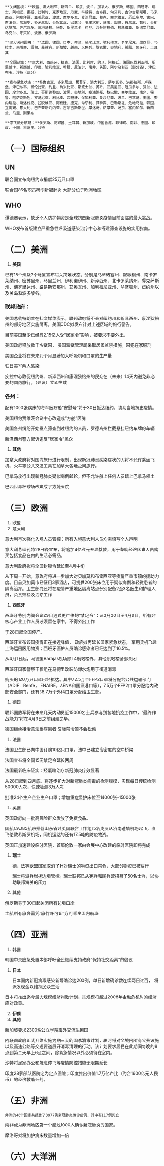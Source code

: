 	**关闭国境：**欧盟、澳大利亚、新西兰、印度、波兰、加拿大、俄罗斯、韩国、西班牙、瑞士、阿根廷、挪威、比利时、克罗地亚、丹麦、科威特、吉布提、匈牙利、吉尔吉斯斯坦、马来西亚、阿塞拜疆、亚美尼亚、波兰、摩尔多瓦、爱沙尼亚、捷克、塞尔维亚、厄瓜多尔、古巴、摩洛哥、尼泊尔、多米尼加、哥伦比亚、巴拿马、毛里求斯、越南、加纳、肯尼亚、智利、哥斯达黎加、萨尔瓦多、危地马拉、秘鲁、斯里兰卡、约旦、沙特阿拉伯、拉脱维亚、斯洛文尼亚、乌克兰、牙买加、波黑、俄罗斯

	**部分关闭国境： **法国、德国、日本、荷兰、纳米比亚、玻利维亚、多米尼克、墨西哥、乌拉圭、柬埔寨、缅甸、菲律宾、新加坡、越南、以色列、黎巴嫩、奥地利、希腊、匈牙利、土耳其

	**全国封城：**意大利、西班牙、捷克、法国、比利时、约旦、阿根廷、德国巴伐利亚州、斯里兰卡、新西兰、印度、玻利维亚、希腊、尼泊尔、南非、英国、阿尔及利亚（部分省）、津巴布韦、沙特（部分）

	**宣布紧急状态：**格鲁吉亚、多米尼加、葡萄牙、澳大利亚、萨尔瓦多、洪都拉斯、卢森堡、津巴布韦、哥伦比亚、约旦、纳米比亚、斯威士兰、苏丹、亚美尼亚、厄瓜多尔、芬兰、法国、摩尔多瓦、瑞士、哥斯达黎加、波黑、奥地利、塞浦路斯、黎巴嫩、塞尔维亚、南非、秘鲁、哈萨克斯坦、罗马尼亚、利比亚、西班牙、保加利亚、爱沙尼亚、波兰、巴拿马、美国、委内瑞拉、斯洛伐克、拉脱维亚、阿根廷、捷克、匈牙利、菲律宾、巴勒斯坦、危地马拉、韩国、立陶宛、意大利、巴布亚新几内亚、吉尔吉斯斯坦、摩洛哥、萨摩亚、汤加、塞内加尔、新西兰、马里、刚果布

	**停飞部分航班：**俄罗斯、阿联酋、土耳其、新加坡、中国香港、菲律宾、南非、泰国、印度、中国、索马里、沙特

# **（一）国际组织**
## UN
联合国宣布向纽约市捐献25万只口罩

联合国86名职员确诊新冠肺炎 大部分位于欧洲地区

## WHO
谭德赛表示，缺乏个人防护物资是全球抗击新冠肺炎疫情目前面临的最大挑战。

WHO发布首版建立严重急性呼吸道感染治疗中心和搭建筛查设施的实用指南。


# **（二）美洲**
1. **美国**

已有15个州及2个地区宣布进入灾难状态，分别是马萨诸塞州、密歇根州、南卡罗莱纳州、密苏里州、马里兰州、伊利诺伊州、新泽西州、北卡罗莱纳州、得克萨斯州、佛罗里达州、路易斯安那州、艾奥瓦州、加利福尼亚州、华盛顿州、纽约州以及关岛和波多黎各。

### 联邦政府：
美国总统特朗普在社交媒体表示，联邦政府将不会对纽约州和新泽西州、康涅狄格州的部分地区实施隔离，美国CDC拟发布针对上述区域的旅行警告。

目前美国至少已经有2.15亿人受“居家令”影响，被要求不要外出。

美国政府释放数千名狱囚，	美国监狱管理局采取居家监禁措施，囚犯在家服刑

美国企业将在未来几个月显著加大呼吸机和口罩的生产量

驻日美军两人感染

疾控中心敦促纽约州、新泽西州和康涅狄格州的民众在（未来）14天内避免非必要的国内旅行，（建议）立即生效

### 各州：
配有1000张病床的海军医疗船“安慰号”将于30日抵达纽约，协助当地抗击疫情。

美国纽约贾维茨会议中心改造成“方舱”医院

美国各州纷纷开始重点筛查到过纽约的人员，罗德岛州拦截悬挂纽约车牌的车辆

新泽西州警方起诉违反“居家令”民众


1. **其他**

加拿大政府将对国内旅行进行限制，出现新冠肺炎感染症状的人将不允许乘坐飞机、火车等公共交通工具在加拿大各地之间旅行。

巴拿马放行出现新冠肺炎疑似病例邮轮，但不允许船上任何人员踏上巴拿马领土

巴西世界杯球场改建成了方舱医院

# **（三）欧洲**
1. 欧盟
1. 意大利

意大利再次强化入境人员管控：所有入境意大利人员均需填写个人声明

意大利总理孔特28日晚宣布，将追加4亿欧元专项拨款，用于帮助经济困难人员购买包括食品在内的生活必需品。

意大利政府拟将全国封锁令延长至4月中旬

从下周一开始，意政府将进一步加大对贝加莫和布雷西亚等疫情严重市镇的援助力度。目前贝加莫市已征用3家酒店，可提供200张床位用于疑似病例和轻微患者的隔离治疗。卫生部门还将在疫情严重地区隔离站点分别配备2至3名医生和护理人员，负责筛检及治疗工作

1. **西班牙**

西班牙特别内阁会议29日通过更严格的“禁足令”：从3月30日至4月9日，所有非核心产业工作人员必须留在家中，不得外出工作

于28日起全国停产。

西班牙宣布该国疫情正在接近峰值，	政府拟再延长国家紧急状态，	军用货机飞赴上海运回医用物资；西班牙医护人员确诊感染者已经达到了16.5%。

从4月1日起，马德里Barajas机场除T4航站楼外，其他航站楼全部关闭

西班牙国家警察干预组在马德里改装防爆水炮用于街道消毒

购买的120万只口罩已经抵达。其中72.5万个FFP2口罩将分配给公共运输部门（ADIF，Renfe， ENAIRE，AENA和国家港口等），7.5万个FFP2口罩分配给内政部安全部门，还有38.7万个外科口罩分配给卫生部。

1. 德国

联邦国防军将在未来几天内动员近15000名士兵参与到各地抗疫工作中，“最终作战能力”将在4月3日之前组建完毕。

德国继续接治意法重症患者 交际禁令暂不会松动

1. 法国

法国卫生部已向中国订购10亿只口罩，法中已建立高密度的空中桥梁

法国宣布将全国15天禁足令延长两周

法国最新临床证实：羟氯喹治疗新冠肺炎疗效显著

从28日起到四月底，将逐步扩大对新冠肺炎病毒的检测规模，实现每日传统检测50000人次，快速检测3万人次

批准24个生产企业生产口罩；增加重症监护床位至14000张-15000张

1. 英国

英国政府向一批高风险群众发放了免费食品。

国航CA085航班搭载山东省赴英国联合工作组15名成员从济南遥墙机场起飞，直飞伦敦希斯罗机场，同机运达的还有17.5吨的防疫物资。

英国正加速建设临时医院，首都伦敦一家由会展中心改建的临时医院即将完成

1. **瑞士**

	德、法等欧盟国家取消了针对瑞士的物资出口禁令，大部分物资已被放行

   瑞士将派兵增援边境管控。瑞士联邦已从宪兵和民兵营招募了50名士兵，以协助联邦海关的压力

1. 其他

俄罗斯将于30日起关闭所有边境口岸

土航所有旅客需凭“旅行许可证”方可乘坐国内航班




# （四）亚洲
1. 韩国

韩国中央应急处置本部呼吁全民继续支持政府“保持社交距离”的倡议

1. **日本**

	日本国内新冠病毒感染新增确诊达200例，单日新增确诊数连续两日过百，	将派发现金以维持民众生活

日本将推出迄今最大规模经济刺激计划，其规模将超过2008年金融危机时的经济应对政策。

2. **伊朗**
3. **其他**

新加坡要求2300名公立学院海外交流生回国

阿联酋政府正式开始实施为期三天的国家消毒计划，届时将对全境内所有公共设施以及高速公路等交通要道展开消毒清理的行动。该计划要求居民在此期间每晚的8点到第二天早上6点之间，除紧急情况以外必须待在室内。

沙特将居家办公和航班停飞等疫情防控措施无限期延长

印度28家部队医院定为定点医院；印度推出价值1.7万亿卢比（约合1600亿元人民币）的经济救助计划。 

# **（五）非洲**
	非洲的46个国家共报告了3977例新冠肺炎确诊病例，其中有117例死亡

南非成为非洲地区第一个超过1000人确诊新冠肺炎的国家。

摩洛哥拟将加护病床数量增加一倍

# **（六）大洋洲**
  

